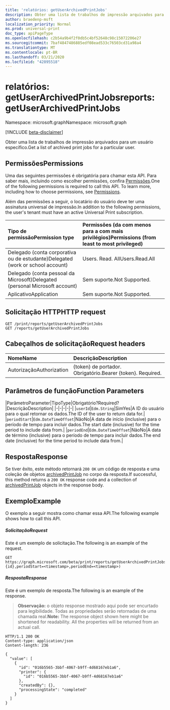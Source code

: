 ```yaml
---
title: 'relatórios: getUserArchivedPrintJobs'
description: Obter uma lista de trabalhos de impressão arquivados para um usuário específico.
author: braedenp-msft
localization_priority: Normal
ms.prod: universal-print
doc_type: apiPageType
ms.openlocfilehash: c2b54a9b4f2f0db5c4bf52648c98c15072206e27
ms.sourcegitcommit: 7baf4847486885edf08ead533c76503cd31a98a4
ms.translationtype: MT
ms.contentlocale: pt-BR
ms.lasthandoff: 03/21/2020
ms.locfileid: "42895518"
---
```

# <a name="reports-getuserarchivedprintjobs"></a><span data-ttu-id="6b2a7-103">relatórios: getUserArchivedPrintJobs</span><span class="sxs-lookup"><span data-stu-id="6b2a7-103">reports: getUserArchivedPrintJobs</span></span>

<span data-ttu-id="6b2a7-104">Namespace: microsoft.graph</span><span class="sxs-lookup"><span data-stu-id="6b2a7-104">Namespace: microsoft.graph</span></span>

[!INCLUDE [beta-disclaimer](../../includes/beta-disclaimer.md)]

<span data-ttu-id="6b2a7-105">Obter uma lista de trabalhos de impressão arquivados para um usuário específico.</span><span class="sxs-lookup"><span data-stu-id="6b2a7-105">Get a list of archived print jobs for a particular user.</span></span>

## <a name="permissions"></a><span data-ttu-id="6b2a7-106">Permissões</span><span class="sxs-lookup"><span data-stu-id="6b2a7-106">Permissions</span></span>
<span data-ttu-id="6b2a7-p101">Uma das seguintes permissões é obrigatória para chamar esta API. Para saber mais, incluindo como escolher permissões, confira [Permissões](/graph/permissions-reference).</span><span class="sxs-lookup"><span data-stu-id="6b2a7-p101">One of the following permissions is required to call this API. To learn more, including how to choose permissions, see [Permissions](/graph/permissions-reference).</span></span>

<span data-ttu-id="6b2a7-109">Além das permissões a seguir, o locatário do usuário deve ter uma assinatura universal de impressão.</span><span class="sxs-lookup"><span data-stu-id="6b2a7-109">In addition to the following permissions, the user's tenant must have an active Universal Print subscription.</span></span>

|<span data-ttu-id="6b2a7-110">Tipo de permissão</span><span class="sxs-lookup"><span data-stu-id="6b2a7-110">Permission type</span></span> | <span data-ttu-id="6b2a7-111">Permissões (da com menos para a com mais privilégios)</span><span class="sxs-lookup"><span data-stu-id="6b2a7-111">Permissions (from least to most privileged)</span></span> |
|:---------------|:--------------------------------------------|
|<span data-ttu-id="6b2a7-112">Delegado (conta corporativa ou de estudante)</span><span class="sxs-lookup"><span data-stu-id="6b2a7-112">Delegated (work or school account)</span></span>| <span data-ttu-id="6b2a7-113">Users. Read. All</span><span class="sxs-lookup"><span data-stu-id="6b2a7-113">Users.Read.All</span></span> |
|<span data-ttu-id="6b2a7-114">Delegado (conta pessoal da Microsoft)</span><span class="sxs-lookup"><span data-stu-id="6b2a7-114">Delegated (personal Microsoft account)</span></span>|<span data-ttu-id="6b2a7-115">Sem suporte.</span><span class="sxs-lookup"><span data-stu-id="6b2a7-115">Not Supported.</span></span>|
|<span data-ttu-id="6b2a7-116">Aplicativo</span><span class="sxs-lookup"><span data-stu-id="6b2a7-116">Application</span></span>|<span data-ttu-id="6b2a7-117">Sem suporte.</span><span class="sxs-lookup"><span data-stu-id="6b2a7-117">Not Supported.</span></span>|

## <a name="http-request"></a><span data-ttu-id="6b2a7-118">Solicitação HTTP</span><span class="sxs-lookup"><span data-stu-id="6b2a7-118">HTTP request</span></span>
<!-- { "blockType": "ignored" } -->
```http
GET /print/reports/getUserArchivedPrintJobs
GET /reports/getUserArchivedPrintJobs
```
## <a name="request-headers"></a><span data-ttu-id="6b2a7-119">Cabeçalhos de solicitação</span><span class="sxs-lookup"><span data-stu-id="6b2a7-119">Request headers</span></span>
| <span data-ttu-id="6b2a7-120">Nome</span><span class="sxs-lookup"><span data-stu-id="6b2a7-120">Name</span></span>          | <span data-ttu-id="6b2a7-121">Descrição</span><span class="sxs-lookup"><span data-stu-id="6b2a7-121">Description</span></span>   |
|:--------------|:--------------|
| <span data-ttu-id="6b2a7-122">Autorização</span><span class="sxs-lookup"><span data-stu-id="6b2a7-122">Authorization</span></span> | <span data-ttu-id="6b2a7-p102">{token} de portador. Obrigatório.</span><span class="sxs-lookup"><span data-stu-id="6b2a7-p102">Bearer {token}. Required.</span></span> |

## <a name="function-parameters"></a><span data-ttu-id="6b2a7-125">Parâmetros de função</span><span class="sxs-lookup"><span data-stu-id="6b2a7-125">Function Parameters</span></span>

|<span data-ttu-id="6b2a7-126">Parâmetro</span><span class="sxs-lookup"><span data-stu-id="6b2a7-126">Parameter</span></span>|<span data-ttu-id="6b2a7-127">Tipo</span><span class="sxs-lookup"><span data-stu-id="6b2a7-127">Type</span></span>|<span data-ttu-id="6b2a7-128">Obrigatório?</span><span class="sxs-lookup"><span data-stu-id="6b2a7-128">Required?</span></span>|<span data-ttu-id="6b2a7-129">Descrição</span><span class="sxs-lookup"><span data-stu-id="6b2a7-129">Description</span></span>|
|-|-|-|-|-|
|`userId`|`Edm.String`|<span data-ttu-id="6b2a7-130">Sim</span><span class="sxs-lookup"><span data-stu-id="6b2a7-130">Yes</span></span>|<span data-ttu-id="6b2a7-131">A ID do usuário para o qual retornar os dados.</span><span class="sxs-lookup"><span data-stu-id="6b2a7-131">The ID of the user to return data for.</span></span>|
|`periodStart`|`Edm.DateTimeOffset`|<span data-ttu-id="6b2a7-132">Não</span><span class="sxs-lookup"><span data-stu-id="6b2a7-132">No</span></span>|<span data-ttu-id="6b2a7-133">A data de início (inclusive) para o período de tempo para incluir dados.</span><span class="sxs-lookup"><span data-stu-id="6b2a7-133">The start date (inclusive) for the time period to include data from.</span></span>|
|`periodEnd`|`Edm.DateTimeOffset`|<span data-ttu-id="6b2a7-134">Não</span><span class="sxs-lookup"><span data-stu-id="6b2a7-134">No</span></span>|<span data-ttu-id="6b2a7-135">A data de término (inclusive) para o período de tempo para incluir dados.</span><span class="sxs-lookup"><span data-stu-id="6b2a7-135">The end date (inclusive) for the time period to include data from.</span></span>|

## <a name="response"></a><span data-ttu-id="6b2a7-136">Resposta</span><span class="sxs-lookup"><span data-stu-id="6b2a7-136">Response</span></span>
<span data-ttu-id="6b2a7-137">Se tiver êxito, este método retornará `200 OK` um código de resposta e uma coleção de objetos [archivedPrintJob](../resources/archivedprintjob.md) no corpo da resposta.</span><span class="sxs-lookup"><span data-stu-id="6b2a7-137">If successful, this method returns a `200 OK` response code and a collection of [archivedPrintJob](../resources/archivedprintjob.md) objects in the response body.</span></span>

## <a name="example"></a><span data-ttu-id="6b2a7-138">Exemplo</span><span class="sxs-lookup"><span data-stu-id="6b2a7-138">Example</span></span>
<span data-ttu-id="6b2a7-139">O exemplo a seguir mostra como chamar essa API.</span><span class="sxs-lookup"><span data-stu-id="6b2a7-139">The following example shows how to call this API.</span></span>
##### <a name="request"></a><span data-ttu-id="6b2a7-140">Solicitação</span><span class="sxs-lookup"><span data-stu-id="6b2a7-140">Request</span></span>
<span data-ttu-id="6b2a7-141">Este é um exemplo de solicitação.</span><span class="sxs-lookup"><span data-stu-id="6b2a7-141">The following is an example of the request.</span></span>
<!-- {
  "blockType": "request",
  "name": "reports-getuserarchivedprintjobs"
}-->
```http
GET https://graph.microsoft.com/beta/print/reports/getUserArchivedPrintJobs(userId={id},periodStart=<timestamp>,periodEnd=<timestamp>)
```

##### <a name="response"></a><span data-ttu-id="6b2a7-142">Resposta</span><span class="sxs-lookup"><span data-stu-id="6b2a7-142">Response</span></span>
<span data-ttu-id="6b2a7-143">Este é um exemplo de resposta.</span><span class="sxs-lookup"><span data-stu-id="6b2a7-143">The following is an example of the response.</span></span> 
><span data-ttu-id="6b2a7-p103">**Observação:** o objeto response mostrado aqui pode ser encurtado para legibilidade. Todas as propriedades serão retornadas de uma chamada real.</span><span class="sxs-lookup"><span data-stu-id="6b2a7-p103">**Note:** The response object shown here might be shortened for readability. All the properties will be returned from an actual call.</span></span>
<!-- {
  "blockType": "response",
  "truncated": true,
  "@odata.type": "microsoft.graph.archivedPrintJob"
} -->
```http
HTTP/1.1 200 OK
Content-type: application/json
Content-length: 236

{
  "value": [
    {
      "id": "016b5565-3bbf-4067-b9ff-4d68167eb1a6",
      "printer": {
        "id": "016b5565-3bbf-4067-b9ff-4d68167eb1a6"
      },
      "createdBy": {},
      "processingState": "completed"
    }
  ]
}
```

<!-- uuid: 8fcb5dbc-d5aa-4681-8e31-b001d5168d79
2015-10-25 14:57:30 UTC -->
<!-- {
  "type": "#page.annotation",
  "description": "printJob: getUserArchivedPrintJobs",
  "keywords": "",
  "section": "documentation",
  "tocPath": ""
}-->